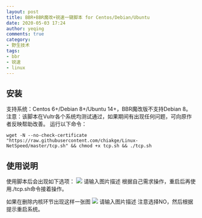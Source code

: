 ```yaml
---
layout: post
title: BBR+BBR魔改+锐速一键脚本 for Centos/Debian/Ubuntu
date: 2020-05-03 17:24
author: yeqing
comments: true
category: 
- 野生技术
tags: 
- bbr
- 锐速
- linux
---
```


## 安装
支持系统：Centos 6+/Debian 8+/Ubuntu 14+，BBR魔改版不支持Debian 8。
注意：该脚本在Vultr各个系统均测试通过，如果期间有出现任何问题，可向原作者反映帮助改善。
运行以下命令：
```shell
wget -N --no-check-certificate "https://raw.githubusercontent.com/chiakge/Linux-NetSpeed/master/tcp.sh" && chmod +x tcp.sh && ./tcp.sh
```
## 使用说明
使用脚本后会出现如下选项：
![](../assets/images/b5ea434fa256bbc8bd21c972789be34b.png)
请输入图片描述
根据自己需求操作，重启后再使用./tcp.sh命令接着操作。

如果在删除内核环节出现这样一张图
![](../assets/images/15c7971741acf6e03ec6e083ed512746.png)
请输入图片描述
注意选择NO，然后根据提示重启系统。